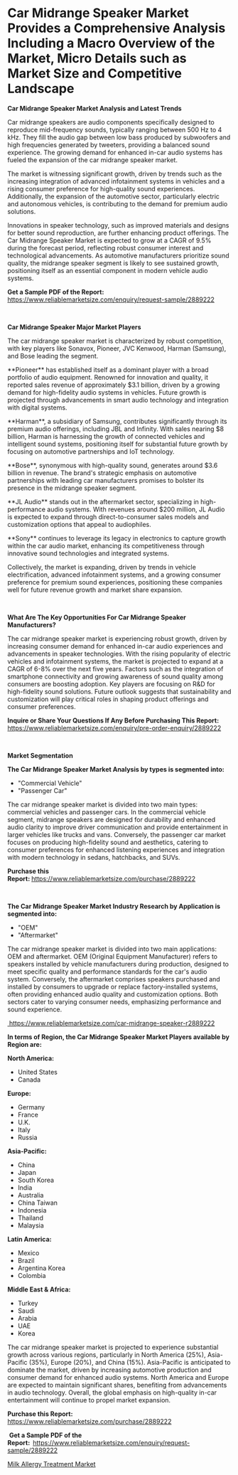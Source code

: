 <p><h1>Car Midrange Speaker Market Provides a Comprehensive Analysis Including a Macro Overview of the Market, Micro Details such as Market Size and Competitive Landscape</h1></p><p><strong>Car Midrange Speaker Market Analysis and Latest Trends</strong></p>
<p><p>Car midrange speakers are audio components specifically designed to reproduce mid-frequency sounds, typically ranging between 500 Hz to 4 kHz. They fill the audio gap between low bass produced by subwoofers and high frequencies generated by tweeters, providing a balanced sound experience. The growing demand for enhanced in-car audio systems has fueled the expansion of the car midrange speaker market. </p><p>The market is witnessing significant growth, driven by trends such as the increasing integration of advanced infotainment systems in vehicles and a rising consumer preference for high-quality sound experiences. Additionally, the expansion of the automotive sector, particularly electric and autonomous vehicles, is contributing to the demand for premium audio solutions. </p><p>Innovations in speaker technology, such as improved materials and designs for better sound reproduction, are further enhancing product offerings. The Car Midrange Speaker Market is expected to grow at a CAGR of 9.5% during the forecast period, reflecting robust consumer interest and technological advancements. As automotive manufacturers prioritize sound quality, the midrange speaker segment is likely to see sustained growth, positioning itself as an essential component in modern vehicle audio systems.</p></p>
<p><strong>Get a Sample PDF of the Report:&nbsp;</strong> <a href="https://www.reliablemarketsize.com/enquiry/request-sample/2889222?utm_campaign=3445&utm_medium=2&utm_source=Github&utm_content=ia&utm_term=14032025&utm_id=car-midrange-speaker">https://www.reliablemarketsize.com/enquiry/request-sample/2889222</a></p>
<p>&nbsp;</p>
<p><strong>Car Midrange Speaker Major Market Players</strong></p>
<p><p>The car midrange speaker market is characterized by robust competition, with key players like Sonavox, Pioneer, JVC Kenwood, Harman (Samsung), and Bose leading the segment. </p><p>**Pioneer** has established itself as a dominant player with a broad portfolio of audio equipment. Renowned for innovation and quality, it reported sales revenue of approximately $3.1 billion, driven by a growing demand for high-fidelity audio systems in vehicles. Future growth is projected through advancements in smart audio technology and integration with digital systems.</p><p>**Harman**, a subsidiary of Samsung, contributes significantly through its premium audio offerings, including JBL and Infinity. With sales nearing $8 billion, Harman is harnessing the growth of connected vehicles and intelligent sound systems, positioning itself for substantial future growth by focusing on automotive partnerships and IoT technology.</p><p>**Bose**, synonymous with high-quality sound, generates around $3.6 billion in revenue. The brand's strategic emphasis on automotive partnerships with leading car manufacturers promises to bolster its presence in the midrange speaker segment.</p><p>**JL Audio** stands out in the aftermarket sector, specializing in high-performance audio systems. With revenues around $200 million, JL Audio is expected to expand through direct-to-consumer sales models and customization options that appeal to audiophiles.</p><p>**Sony** continues to leverage its legacy in electronics to capture growth within the car audio market, enhancing its competitiveness through innovative sound technologies and integrated systems. </p><p>Collectively, the market is expanding, driven by trends in vehicle electrification, advanced infotainment systems, and a growing consumer preference for premium sound experiences, positioning these companies well for future revenue growth and market share expansion.</p></p>
<p>&nbsp;</p>
<p><strong>What Are The Key Opportunities For Car Midrange Speaker Manufacturers?</strong></p>
<p><p>The car midrange speaker market is experiencing robust growth, driven by increasing consumer demand for enhanced in-car audio experiences and advancements in speaker technologies. With the rising popularity of electric vehicles and infotainment systems, the market is projected to expand at a CAGR of 6-8% over the next five years. Factors such as the integration of smartphone connectivity and growing awareness of sound quality among consumers are boosting adoption. Key players are focusing on R&D for high-fidelity sound solutions. Future outlook suggests that sustainability and customization will play critical roles in shaping product offerings and consumer preferences.</p></p>
<p><strong>Inquire or Share Your Questions If Any Before Purchasing This Report:</strong> <a href="https://www.reliablemarketsize.com/enquiry/pre-order-enquiry/2889222?utm_campaign=3445&utm_medium=2&utm_source=Github&utm_content=ia&utm_term=14032025&utm_id=car-midrange-speaker">https://www.reliablemarketsize.com/enquiry/pre-order-enquiry/2889222</a></p>
<p>&nbsp;</p>
<p><strong>Market Segmentation</strong></p>
<p><strong>The Car Midrange Speaker Market Analysis by types is segmented into:</strong></p>
<p><ul><li>"Commercial Vehicle"</li><li>"Passenger Car"</li></ul></p>
<p><p>The car midrange speaker market is divided into two main types: commercial vehicles and passenger cars. In the commercial vehicle segment, midrange speakers are designed for durability and enhanced audio clarity to improve driver communication and provide entertainment in larger vehicles like trucks and vans. Conversely, the passenger car market focuses on producing high-fidelity sound and aesthetics, catering to consumer preferences for enhanced listening experiences and integration with modern technology in sedans, hatchbacks, and SUVs.</p></p>
<p><strong>Purchase this Report:&nbsp;</strong><a href="https://www.reliablemarketsize.com/purchase/2889222?utm_campaign=3445&utm_medium=2&utm_source=Github&utm_content=ia&utm_term=14032025&utm_id=car-midrange-speaker">https://www.reliablemarketsize.com/purchase/2889222</a></p>
<p>&nbsp;</p>
<p><strong>The Car Midrange Speaker Market Industry Research by Application is segmented into:</strong></p>
<p><ul><li>"OEM"</li><li>"Aftermarket"</li></ul></p>
<p><p>The car midrange speaker market is divided into two main applications: OEM and aftermarket. OEM (Original Equipment Manufacturer) refers to speakers installed by vehicle manufacturers during production, designed to meet specific quality and performance standards for the car's audio system. Conversely, the aftermarket comprises speakers purchased and installed by consumers to upgrade or replace factory-installed systems, often providing enhanced audio quality and customization options. Both sectors cater to varying consumer needs, emphasizing performance and sound experience.</p></p>
<p><a href="https://www.reliablemarketsize.com/car-midrange-speaker-r2889222?utm_campaign=3445&utm_medium=2&utm_source=Github&utm_content=ia&utm_term=14032025&utm_id=car-midrange-speaker">&nbsp;https://www.reliablemarketsize.com/car-midrange-speaker-r2889222</a></p>
<p><strong>In terms of Region, the Car Midrange Speaker Market Players available by Region are:</strong></p>
<p>
    <p> <strong> North America: </strong>
        <ul>
            <li>United States</li>
            <li>Canada</li>
        </ul>
        </p> 
    <p> <strong> Europe: </strong>
        <ul>
            <li>Germany</li>
            <li>France</li>
            <li>U.K.</li>
            <li>Italy</li>
            <li>Russia</li>
        </ul>
        </p> 
    <p> <strong> Asia-Pacific: </strong>
        <ul>
            <li>China</li>
            <li>Japan</li>
            <li>South Korea</li>
            <li>India</li>
            <li>Australia</li>
            <li>China Taiwan</li>
            <li>Indonesia</li>
            <li>Thailand</li>
            <li>Malaysia</li>
        </ul>
        </p> 
    <p> <strong> Latin America: </strong>
        <ul>
            <li>Mexico</li>
            <li>Brazil</li>
            <li>Argentina Korea</li>
            <li>Colombia</li>
        </ul>
        </p> 
    <p> <strong> Middle East & Africa: </strong>
        <ul>
            <li>Turkey</li>
            <li>Saudi</li>
            <li>Arabia</li>
            <li>UAE</li>
            <li>Korea</li>
        </ul>
    </p>
    </p>
<p><p>The car midrange speaker market is projected to experience substantial growth across various regions, particularly in North America (25%), Asia-Pacific (35%), Europe (20%), and China (15%). Asia-Pacific is anticipated to dominate the market, driven by increasing automotive production and consumer demand for enhanced audio systems. North America and Europe are expected to maintain significant shares, benefiting from advancements in audio technology. Overall, the global emphasis on high-quality in-car entertainment will continue to propel market expansion.</p></p>
<p><strong>Purchase this Report: </strong><a href="https://www.reliablemarketsize.com/purchase/2889222?utm_campaign=3445&utm_medium=2&utm_source=Github&utm_content=ia&utm_term=14032025&utm_id=car-midrange-speaker">https://www.reliablemarketsize.com/purchase/2889222</a></p>
<p>&nbsp;<strong>Get a Sample PDF of the Report:&nbsp;&nbsp;</strong><a href="https://www.reliablemarketsize.com/enquiry/request-sample/2889222?utm_campaign=3445&utm_medium=2&utm_source=Github&utm_content=ia&utm_term=14032025&utm_id=car-midrange-speaker">https://www.reliablemarketsize.com/enquiry/request-sample/2889222</a></p>
<p><strong></strong></p>
<p><p><a href="https://github.com/ancsyanagha/Market-Research-Report-List-1/blob/main/milk-allergy-treatment-market.md?utm_campaign=3445&utm_medium=2&utm_source=Github&utm_content=ia&utm_term=14032025&utm_id=car-midrange-speaker">Milk Allergy Treatment Market</a></p></p>